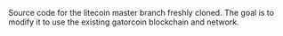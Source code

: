 Source code for the litecoin master branch freshly cloned. The goal is to modify it to use the existing gatorcoin blockchain and network. 
